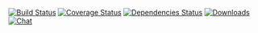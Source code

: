 [![Build Status][travis-img]][travis-url]
[![Coverage Status][coveralls-img]][coveralls-url]
[![Dependencies Status][david-img]][david-url]
[![Downloads][downloads-img]][npm-url]
[![Chat][gitter-img]][gitter-url]


[travis-img]:    http://img.shields.io/travis/tcurdt/xstatic.svg?style=flat-square
[travis-url]:    https://travis-ci.org/tcurdt/xstatic
[coveralls-img]: http://img.shields.io/coveralls/tcurdt/xstatic/master.svg?style=flat-square
[coveralls-url]: https://coveralls.io/r/tcurdt/xstatic
[downloads-img]: http://img.shields.io/npm/dm/tcurdt-xstatic.svg?style=flat-square
[gitter-img]:    http://img.shields.io/badge/gitter-join_chat-????.svg?style=flat-square
[gitter-url]:    https://gitter.im/tcurdt/xstatic?utm_source=badge&utm_medium=badge&utm_campaign=github-badge&utm_content=badge
[npm-img]:       http://img.shields.io/npm/v/tcurdt-xstatic.svg?style=flat-square
[npm-url]:       https://npmjs.org/package/tcurdt-xstatic
[david-img]:     https://david-dm.org/tcurdt/xstatic.svg
[david-url]:     https://david-dm.org/tcurdt/xstatic
[waffle-img]:    http://img.shields.io/github/issues/tcurdt/xstatic.svg?style=flat-square
[waffle-url]:    http://waffle.io/tcurdt/xstatic